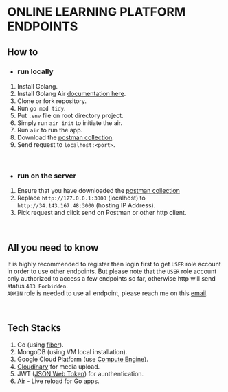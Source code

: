# ONLINE LEARNING PLATFORM ENDPOINTS

## How to

- ### run locally
1. Install Golang.
2. Install Golang Air [documentation here](https://github.com/cosmtrek/air).
3. Clone or fork repository.
4. Run `go mod tidy`.
5. Put `.env` file on root directory project.
6. Simply run `air init` to initiate the air.
7. Run `air` to run the app.
8. Download the [postman collection](./docs/Online%20Learning%20Platform.postman_collection.json).
9. Send request to `localhost:<port>`.

<br>

- ### run on the server
1. Ensure that you have downloaded the [postman collection](./docs/Online%20Learning%20Platform.postman_collection.json)
2. Replace `http://127.0.0.1:3000` (localhost) to `http://34.143.167.48:3000` (hosting IP Address).
3. Pick request and click send on Postman or other http client.

<br>

## All you need to know
It is highly recommended to register then login first to get `USER` role account in order to use other endpoints. But please note that the `USER` role account only authorized to access a few endpoints so far, otherwise http will send status `403 Forbidden`. 
<br>
`ADMIN` role is needed to use all endpoint, please reach me on this [email](mailto:nawafilhusnul@gmail.com?subject=REQUEST%20ADMIN%20ACCOUNT%20-%20ONLINE%20PLATFORM%20LEARNING).


<br>

## Tech Stacks
1. Go (using [fiber](https://gofiber.io/)).
2. MongoDB (using VM local installation).
3. Google Cloud Platform (use [Compute Engine](https://cloud.google.com/compute)).
4. [Cloudinary](https://cloudinary.com/) for media upload.
5. JWT ([JSON Web Token](https://jwt.io/)) for aunthentication.
6. [Air](https://github.com/cosmtrek/air) - Live reload for Go apps.